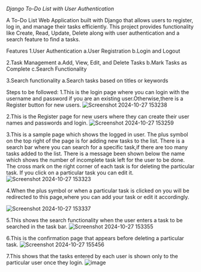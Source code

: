 *Django To-Do List with User Authentication*

A To-Do List Web Application built with Django that allows users to register, log in, and manage their tasks efficiently. This project provides functionality like Create, Read, Update, Delete along with user authentication and a search feature to find a tasks.

Features
1.User Authentication
a.User Registration
b.Login and Logout

2.Task Management
a.Add, View, Edit, and Delete Tasks
b.Mark Tasks as Complete
c.Search Functionality

3.Search functionality
a.Search tasks based on titles or keywords

Steps to be followed:
1.This is the login page where you can login with the username and password if you are an existing user.Otherwise,there is a Register button for new users.
![Screenshot 2024-10-27 153238](https://github.com/user-attachments/assets/ee0ae240-7dde-490d-a412-f10fc6fa39de)

2.This is the Register page for new users where they can create their user names and passwords and login.
![Screenshot 2024-10-27 153259](https://github.com/user-attachments/assets/600738e9-e86e-40dd-b88d-7c42e5d32c20)

3.This is a sample page which shows the logged in user.
The plus symbol on the top right of the page is for adding new tasks to the list.
There is a search bar where you can search for a specific task,if there are too many tasks added to the list.
There is a message been shown below the name which shows the number of incomplete task left for the user to be done.
The cross mark on the right corner of each task is for deleting the particular task.
If you click on a particular task you can edit it.
![Screenshot 2024-10-27 153323](https://github.com/user-attachments/assets/cef9a593-8a3c-431d-9b90-73872a3505f5)

4.When the plus symbol or when a particular task  is clicked on you will be redirected to this page,where you can add your task or edit it accordingly.

![Screenshot 2024-10-27 153337](https://github.com/user-attachments/assets/936ec3bb-0099-44c7-bd04-e9e658c43fce)

5.This shows the search functionality when the user enters a task to be searched in the task bar.
![Screenshot 2024-10-27 153355](https://github.com/user-attachments/assets/8d584775-3450-42d0-9738-36df7023b14b)

6.This is the confirmation page that appears before deleting a particular task.
![Screenshot 2024-10-27 155456](https://github.com/user-attachments/assets/c7d54576-88c6-4e69-9362-900f67fb7872)

7.This shows that the tasks entered by each user is shown only to the particular user once they login.
![image](https://github.com/user-attachments/assets/0c29eb1a-8e77-42fa-9b49-2756bcdb90fb)



